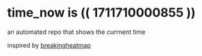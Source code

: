 # time_now is (( 1711710000855 ))

an automated repo that shows the currnent time

inspired by [breakingheatmap](https://github.com/breakingheatmap/breakingheatmap)